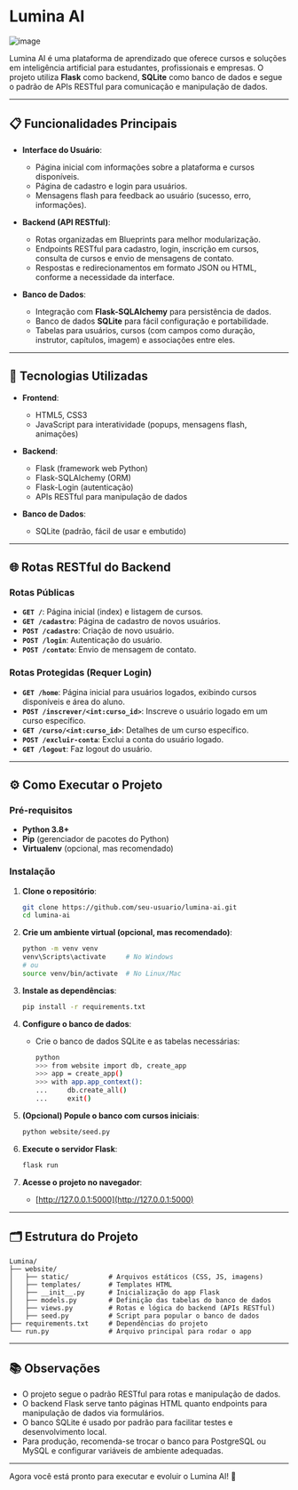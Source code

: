 # Lumina AI
![image](https://github.com/user-attachments/assets/f1dab52c-1d7c-4f2d-b930-ca5f88bd3456)

Lumina AI é uma plataforma de aprendizado que oferece cursos e soluções em inteligência artificial para estudantes, profissionais e empresas. O projeto utiliza **Flask** como backend, **SQLite** como banco de dados e segue o padrão de APIs RESTful para comunicação e manipulação de dados.

---

## 📋 Funcionalidades Principais

- **Interface do Usuário**:
  - Página inicial com informações sobre a plataforma e cursos disponíveis.
  - Página de cadastro e login para usuários.
  - Mensagens flash para feedback ao usuário (sucesso, erro, informações).

- **Backend (API RESTful)**:
  - Rotas organizadas em Blueprints para melhor modularização.
  - Endpoints RESTful para cadastro, login, inscrição em cursos, consulta de cursos e envio de mensagens de contato.
  - Respostas e redirecionamentos em formato JSON ou HTML, conforme a necessidade da interface.

- **Banco de Dados**:
  - Integração com **Flask-SQLAlchemy** para persistência de dados.
  - Banco de dados **SQLite** para fácil configuração e portabilidade.
  - Tabelas para usuários, cursos (com campos como duração, instrutor, capítulos, imagem) e associações entre eles.

---

## 🚀 Tecnologias Utilizadas

- **Frontend**:
  - HTML5, CSS3
  - JavaScript para interatividade (popups, mensagens flash, animações)

- **Backend**:
  - Flask (framework web Python)
  - Flask-SQLAlchemy (ORM)
  - Flask-Login (autenticação)
  - APIs RESTful para manipulação de dados

- **Banco de Dados**:
  - SQLite (padrão, fácil de usar e embutido)

---

## 🌐 Rotas RESTful do Backend

### Rotas Públicas
- **`GET /`**: Página inicial (index) e listagem de cursos.
- **`GET /cadastro`**: Página de cadastro de novos usuários.
- **`POST /cadastro`**: Criação de novo usuário.
- **`POST /login`**: Autenticação do usuário.
- **`POST /contato`**: Envio de mensagem de contato.

### Rotas Protegidas (Requer Login)
- **`GET /home`**: Página inicial para usuários logados, exibindo cursos disponíveis e área do aluno.
- **`POST /inscrever/<int:curso_id>`**: Inscreve o usuário logado em um curso específico.
- **`GET /curso/<int:curso_id>`**: Detalhes de um curso específico.
- **`POST /excluir-conta`**: Exclui a conta do usuário logado.
- **`GET /logout`**: Faz logout do usuário.

---

## ⚙️ Como Executar o Projeto

### Pré-requisitos
- **Python 3.8+**
- **Pip** (gerenciador de pacotes do Python)
- **Virtualenv** (opcional, mas recomendado)

### Instalação

1. **Clone o repositório**:
   ```bash
   git clone https://github.com/seu-usuario/lumina-ai.git
   cd lumina-ai
   ```

2. **Crie um ambiente virtual (opcional, mas recomendado)**:
   ```bash
   python -m venv venv
   venv\Scripts\activate     # No Windows
   # ou
   source venv/bin/activate  # No Linux/Mac
   ```

3. **Instale as dependências**:
   ```bash
   pip install -r requirements.txt
   ```

4. **Configure o banco de dados**:
   - Crie o banco de dados SQLite e as tabelas necessárias:
     ```bash
     python
     >>> from website import db, create_app
     >>> app = create_app()
     >>> with app.app_context():
     ...     db.create_all()
     ...     exit()
     ```

5. **(Opcional) Popule o banco com cursos iniciais**:
   ```bash
   python website/seed.py
   ```

6. **Execute o servidor Flask**:
   ```bash
   flask run
   ```

7. **Acesse o projeto no navegador**:
   - [http://127.0.0.1:5000](http://127.0.0.1:5000)

---

## 🗂️ Estrutura do Projeto

```
Lumina/
├── website/
│   ├── static/          # Arquivos estáticos (CSS, JS, imagens)
│   ├── templates/       # Templates HTML
│   ├── __init__.py      # Inicialização do app Flask
│   ├── models.py        # Definição das tabelas do banco de dados
│   ├── views.py         # Rotas e lógica do backend (APIs RESTful)
│   ├── seed.py          # Script para popular o banco de dados
├── requirements.txt     # Dependências do projeto
└── run.py               # Arquivo principal para rodar o app
```

---

## 📚 Observações

- O projeto segue o padrão RESTful para rotas e manipulação de dados.
- O backend Flask serve tanto páginas HTML quanto endpoints para manipulação de dados via formulários.
- O banco SQLite é usado por padrão para facilitar testes e desenvolvimento local.
- Para produção, recomenda-se trocar o banco para PostgreSQL ou MySQL e configurar variáveis de ambiente adequadas.

---

Agora você está pronto para executar e evoluir o Lumina AI! 🚀